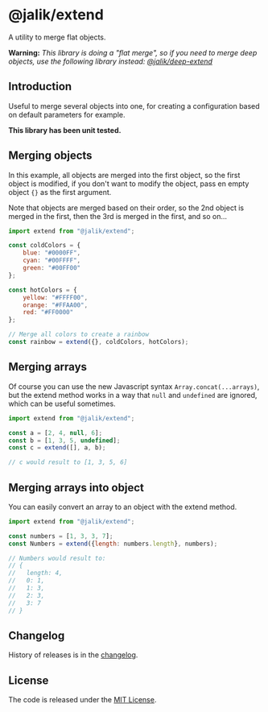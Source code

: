# @jalik/extend

A utility to merge flat objects.

**Warning:** 
*This library is doing a "flat merge", so if you need to merge deep objects, use the following library instead: [@jalik/deep-extend](https://www.npmjs.com/package/@jalik/deep-extend)*

## Introduction

Useful to merge several objects into one, for creating a configuration based on default parameters for example.

**This library has been unit tested.**

## Merging objects

In this example, all objects are merged into the first object, so the first object is modified, if you don't want to modify the object, pass en empty object `{}` as the first argument.

Note that objects are merged based on their order, so the 2nd object is merged in the first, then the 3rd is merged in the first, and so on...

```js
import extend from "@jalik/extend";

const coldColors = {
    blue: "#0000FF",
    cyan: "#00FFFF",
    green: "#00FF00"
};

const hotColors = {
    yellow: "#FFFF00",
    orange: "#FFAA00",
    red: "#FF0000"
};

// Merge all colors to create a rainbow
const rainbow = extend({}, coldColors, hotColors);
```

## Merging arrays

Of course you can use the new Javascript syntax `Array.concat(...arrays)`, but the extend method works in a way that `null` and `undefined` are ignored, which can be useful sometimes.

```js
import extend from "@jalik/extend";

const a = [2, 4, null, 6];
const b = [1, 3, 5, undefined];
const c = extend([], a, b);

// c would result to [1, 3, 5, 6]
```

## Merging arrays into object

You can easily convert an array to an object with the extend method.

```js
import extend from "@jalik/extend";

const numbers = [1, 3, 3, 7];
const Numbers = extend({length: numbers.length}, numbers);

// Numbers would result to:
// {
//   length: 4, 
//   0: 1,
//   1: 3, 
//   2: 3, 
//   3: 7 
// }
```

## Changelog

History of releases is in the [changelog](./CHANGELOG.md).

## License

The code is released under the [MIT License](http://www.opensource.org/licenses/MIT).
